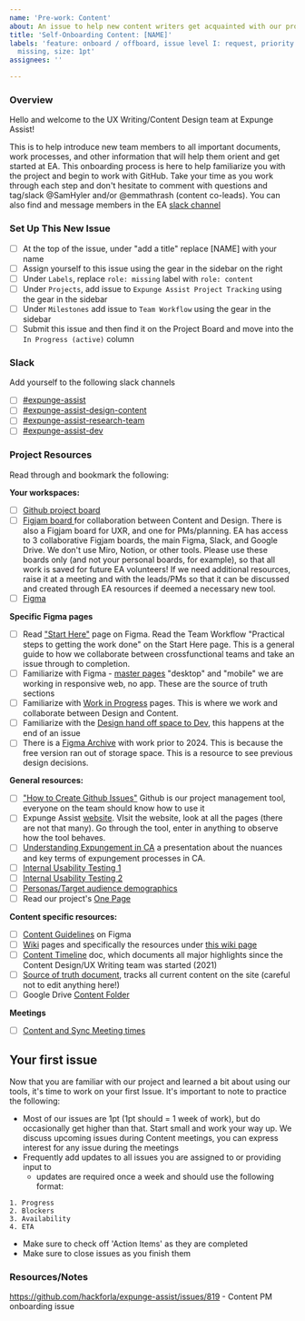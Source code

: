 ```yaml
---
name: 'Pre-work: Content'
about: An issue to help new content writers get acquainted with our processes.
title: 'Self-Onboarding Content: [NAME]'
labels: 'feature: onboard / offboard, issue level I: request, priority: medium, role:
  missing, size: 1pt'
assignees: ''

---
```


### Overview

Hello and welcome to the UX Writing/Content Design team at Expunge Assist!

This is to help introduce new team members to all important documents, work processes, and other information that will help them orient and get started at EA.
This onboarding process is here to help familiarize you with the project and begin to work with GitHub. Take your time as you work through each step and don't hesitate to comment with questions and tag/slack @SamHyler and/or @emmathrash (content co-leads). You can also find and message members in the EA [slack channel](https://hackforla.slack.com/archives/CN8NXTPK5)

### Set Up This New Issue

- [ ] At the top of the issue, under "add a title" replace [NAME] with your name
- [ ] Assign yourself to this issue using the gear in the sidebar on the right
- [ ] Under `Labels`, replace `role: missing` label with `role: content`
- [ ] Under `Projects`, add issue to `Expunge Assist Project Tracking` using the gear in the sidebar
- [ ] Under `Milestones` add issue to `Team Workflow` using the gear in the sidebar
- [ ] Submit this issue and then find it on the Project Board and move into the `In Progress (active)` column

### Slack

Add yourself to the following slack channels

- [ ] [#expunge-assist](https://hackforla.slack.com/archives/CN8NXTPK5)
- [ ] [#expunge-assist-design-content](https://hackforla.slack.com/archives/C02T3EB0N77)
- [ ] [#expunge-assist-research-team](https://hackforla.slack.com/archives/C02M2CV2J9E)
- [ ] [#expunge-assist-dev](https://hackforla.slack.com/archives/C04EG4A284F)

### Project Resources

Read through and bookmark the following:

**Your workspaces:**

- [ ] [Github project board ](https://github.com/hackforla/expunge-assist/wiki/Team-Weekly-Monthly-Meetings)
- [ ] [Figjam board ](<https://www.figma.com/file/SRsM0BvWhtmFwpg23bKTLB/EA-Collaboration-(Design%2FContent)?type=whiteboard&node-id=4041-9898&t=Bhtt87T8WaELjpwj-4>)for collaboration between Content and Design. There is also a Figjam board for UXR, and one for PMs/planning.
      EA has access to 3 collaborative Figjam boards, the main Figma, Slack, and Google Drive. We don't use Miro, Notion, or other tools. Please use these boards only (and not your personal boards, for example), so that all work is saved for future EA volunteers! If we need additional resources, raise it at a meeting and with the leads/PMs so that it can be discussed and created through EA resources if deemed a necessary new tool.
- [ ] [Figma](https://www.figma.com/file/hYqRxmBVtJbDv9DJXV6nra/Expunge-Assist-Main-Figma?type=design&node-id=0-1&mode=design)

**Specific Figma pages**

- [ ] Read ["Start Here"](https://www.figma.com/file/hYqRxmBVtJbDv9DJXV6nra/Expunge-Assist-Main-Figma?type=design&node-id=2%3A21&mode=design&t=g8j5PA8CesPhD7N5-1) page on Figma. Read the Team Workflow "Practical steps to getting the work done" on the Start Here page. This is a general guide to how we collaborate between crossfunctional teams and take an issue through to completion.
- [ ] Familiarize with Figma - [master pages](https://www.figma.com/file/hYqRxmBVtJbDv9DJXV6nra/Expunge-Assist-Main-Figma?type=design&node-id=2-37&mode=design) "desktop" and "mobile" we are working in responsive web, no app. These are the source of truth sections
- [ ] Familiarize with [Work in Progress](https://www.figma.com/file/hYqRxmBVtJbDv9DJXV6nra/Expunge-Assist-Main-Figma?type=design&node-id=2349-24717&mode=design) pages. This is where we work and collaborate between Design and Content.
- [ ] Familiarize with the [Design hand off space to Dev](https://www.figma.com/file/hYqRxmBVtJbDv9DJXV6nra/Expunge-Assist-Main-Figma?type=design&node-id=2-38&mode=design), this happens at the end of an issue
- [ ] There is a [Figma Archive](https://www.figma.com/file/jaYLRw4dCTYhGYOI9aMehr/Expunge-Assist---Figma-Archive?type=design&node-id=4875-45387&mode=design) with work prior to 2024. This is because the free version ran out of storage space. This is a resource to see previous design decisions.

**General resources:**

- [ ] ["How to Create Github Issues"](https://github.com/hackforla/expunge-assist/wiki/How-to-Create-Issues) Github is our project management tool, everyone on the team should know how to use it
- [ ] Expunge Assist [website](https://expungeassist.org/#/). VIsit the website, look at all the pages (there are not that many). Go through the tool, enter in anything to observe how the tool behaves.
- [ ] [Understanding Expungement in CA](https://docs.google.com/presentation/d/1MGeAWeTl3C_Eg6rsrmzdzsc_vX2aY3YX-ODdVlDe21o/edit#slide=id.p) a presentation about the nuances and key terms of expungement processes in CA.
- [ ] [Internal Usability Testing 1 ](https://docs.google.com/document/d/1N0u7c1RwbxglQpLk_lIgbhDnAenMhCwNPazcNHI9aJI/edit?tab=t.0#heading=h.gpri51glck6b)
- [ ] [Internal Usability Testing 2 ](https://docs.google.com/presentation/d/1PH0c-MvX4HKfiEI9xZHUMM9YJFjGNsplaMNsCNbWqzI/edit#slide=id.geed4b67c62_0_0)
- [ ] [Personas/Target audience demographics](https://docs.google.com/presentation/d/1Bwl-tzVmd3xIZX5vLFmNKkwjylSExFImo2RMIqvsS0g/edit#slide=id.p)
- [ ] Read our project's [One Page](https://docs.google.com/document/d/1SVgk4vH02oH7kUVbphKebrWMQNOMtzkIkpcksnHAULo/edit)

**Content specific resources:**

- [ ] [Content Guidelines](https://www.figma.com/file/hYqRxmBVtJbDv9DJXV6nra/Expunge-Assist-Main-Figma?type=design&node-id=2-19&mode=design) on Figma
- [ ] [Wiki](https://github.com/hackforla/expunge-assist/wiki) pages and specifically the resources under [this wiki page](https://github.com/hackforla/expunge-assist/wiki/Content-Writer)
- [ ] [Content Timeline](https://docs.google.com/document/d/1W2zFZxBvFfzLaPlv51LEzQx3J_0fCiy_XlBYjN59IUA/edit#heading=h.pnf9fi7gvgab) doc, which documents all major highlights since the Content Design/UX Writing team was started (2021)
- [ ] [Source of truth document](https://docs.google.com/spreadsheets/d/1c_Kv_T1yER-hHckNl5zkGrlGaLNCE_AeZE6Jjmn8IK0/edit#gid=368137937), tracks all current content on the site (careful not to edit anything here!)
- [ ] Google Drive [Content Folder](https://drive.google.com/drive/u/1/folders/1gBWIqDBDvNxKaqQo39ebpQeWu54ddDYR)

**Meetings**

- [ ] [Content and Sync Meeting times](https://github.com/hackforla/expunge-assist/wiki/Team-Weekly-Monthly-Meetings)

## Your first issue

Now that you are familiar with our project and learned a bit about using our tools, it's time to work on your first Issue. It's important to note to practice the following:

- Most of our issues are 1pt (1pt should = 1 week of work), but do occasionally get higher than that. Start small and work your way up. We discuss upcoming issues during Content meetings, you can express interest for any issue during the meetings
- Frequently add updates to all issues you are assigned to or providing input to
  - updates are required once a week and should use the following format:

```
1. Progress
2. Blockers
3. Availability
4. ETA
```

- Make sure to check off 'Action Items' as they are completed
- Make sure to close issues as you finish them

### Resources/Notes

https://github.com/hackforla/expunge-assist/issues/819 - Content PM onboarding issue
